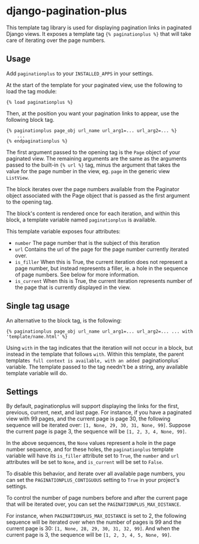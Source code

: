 django-pagination-plus
======================

This template tag library is used for displaying pagination links in paginated
Django views. It exposes a template tag `{% paginationplus %}` that will take
care of iterating over the page numbers.

Usage
-----

Add `paginationplus` to your `INSTALLED_APPS` in your settings.

At the start of the template for your paginated view, use the following to load
the tag module:

    {% load paginationplus %}

Then, at the position you want your pagination links to appear, use the
following block tag.

    {% paginationplus page_obj url_name url_arg1=... url_arg2=... %}
        ...
    {% endpaginationplus %}

The first argument passed to the opening tag is the `Page` object of your
paginated view. The remaining arguments are the same as the arguments passed to
the built-in `{% url %}` tag, minus the argument that takes the value for the
page number in the view, eg. `page` in the generic view `ListView`.

The block iterates over the page numbers available from the Paginator object
associated with the Page object that is passed as the first argument to the
opening tag.

The block's content is rendered once for each iteration, and within this block,
a template variable named `paginationplus` is available.

This template variable exposes four attributes:

  * `number`
    The page number that is the subject of this iteration
  * `url`
    Contains the url of the page for the page number currently iterated over.
  * `is_filler`
    When this is True, the current iteration does not represent a page number,
    but instead represents a filler, ie. a hole in the sequence of page numbers.
    See below for more information.
  * `is_current`
    When this is True, the current iteration represents number of the page that
    is currently displayed in the view.
    
Single tag usage
----------------

An alternative to the block tag, is the following:

    {% paginationplus page_obj url_name url_arg1=... url_arg2=... ... with 'template/name.html' %}

Using `with` in the tag indicates that the iteration will not occur in a block,
but instead in the template that follows `with`. Within this template, the
parent template`s full context is available, with an added `paginationplus`
variable. The template passed to the tag needn't be a string, any available
template variable will do.
    
Settings
--------

By default, paginationplus will support displaying the links for the first,
previous, current, next, and last page. For instance, if you have a paginated
view with 99 pages, and the current page is page 30, the following sequence will
be iterated over: `[1, None, 29, 30, 31, None, 99]`. Suppose the current page is
page 3, the sequence will be `[1, 2, 3, 4, None, 99]`.

In the above sequences, the `None` values represent a hole in the page number
sequence, and for these holes, the `paginationplus` template variable will have
its `is_filler` attribute set to `True`, the `number` and `url` attributes will
be set to `None`, and `is_current` will be set to `False`.

To disable this behavior, and iterate over all available page numbers, you can
set the `PAGINATIONPLUS_CONTIGUOUS` setting to `True` in your project's settings.

To control the number of page numbers before and after the current page that
will be iterated over, you can set the `PAGINATIONPLUS_MAX_DISTANCE`.

For instance, when `PAGINATIONPLUS_MAX_DISTANCE` is set to 2, the following
sequence will be iterated over when the number of pages is 99 and the current
page is 30: `[1, None, 28, 29, 30, 31, 32, 99]`. And when the current page is 3,
the sequence will be `[1, 2, 3, 4, 5, None, 99]`.